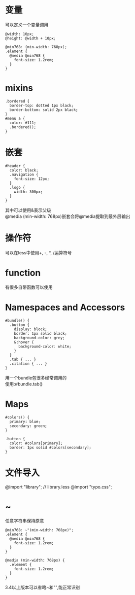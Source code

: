 # 变量
可以定义一个变量调用
```
@width: 10px;
@height: @width + 10px;
```

```
@min768: (min-width: 768px);
.element {
  @media @min768 {
    font-size: 1.2rem;
  }
}
```

# mixins
```
.bordered {
  border-top: dotted 1px black;
  border-bottom: solid 2px black;
}
#menu a {
  color: #111;
  .bordered();
}

```

# 嵌套
```
#header {
  color: black;
  .navigation {
    font-size: 12px;
  }
  .logo {
    width: 300px;
  }
}
```
其中可以使用&表示父级  
@media (min-width: 768px)嵌套会将@media提取到最外层输出

# 操作符
可以在less中使用+, -, *, /运算符号

# function
有很多自带函数可以使用

# Namespaces and Accessors
```
#bundle() {
  .button {
    display: block;
    border: 1px solid black;
    background-color: grey;
    &:hover {
      background-color: white;
    }
  }
  .tab { ... }
  .citation { ... }
}
```
用一个bundle包很多经常调用的  
使用:#bundle.tab()

# Maps
```
#colors() {
  primary: blue;
  secondary: green;
}

.button {
  color: #colors[primary];
  border: 1px solid #colors[secondary];
}
```

# 文件导入
@import "library"; // library.less
@import "typo.css";

# ~
任意字符串保持原意
```
@min768: ~"(min-width: 768px)";
.element {
  @media @min768 {
    font-size: 1.2rem;
  }
}

@media (min-width: 768px) {
  .element {
    font-size: 1.2rem;
  }
}
```
3.4以上版本可以省略~和"",能正常识别